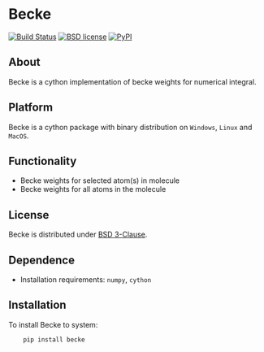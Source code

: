 # Becke
[![Build Status](https://dev.azure.com/yxt1991/Becke/_apis/build/status/tczorro.becke?branchName=master)](https://dev.azure.com/yxt1991/Becke/_build/latest?definitionId=3&branchName=master)
[![BSD license](https://img.shields.io/pypi/l/becke)](https://github.com/tczorro/becke/blob/master/LICENSE)
[![PyPI](https://img.shields.io/pypi/v/becke)](https://pypi.org/project/becke/)
## About
Becke is a cython implementation of becke weights for numerical integral.

## Platform
Becke is a cython package with binary distribution on `Windows`, `Linux` and `MacOS`.

## Functionality
* Becke weights for selected atom(s) in molecule
* Becke weights for all atoms in the molecule

## License
Becke is distributed under [BSD 3-Clause](https://github.com/tczorro/becke/blob/master/LICENSE).

## Dependence
* Installation requirements: `numpy`, `cython`

## Installation
To install Becke to system:
```bash
    pip install becke
```
